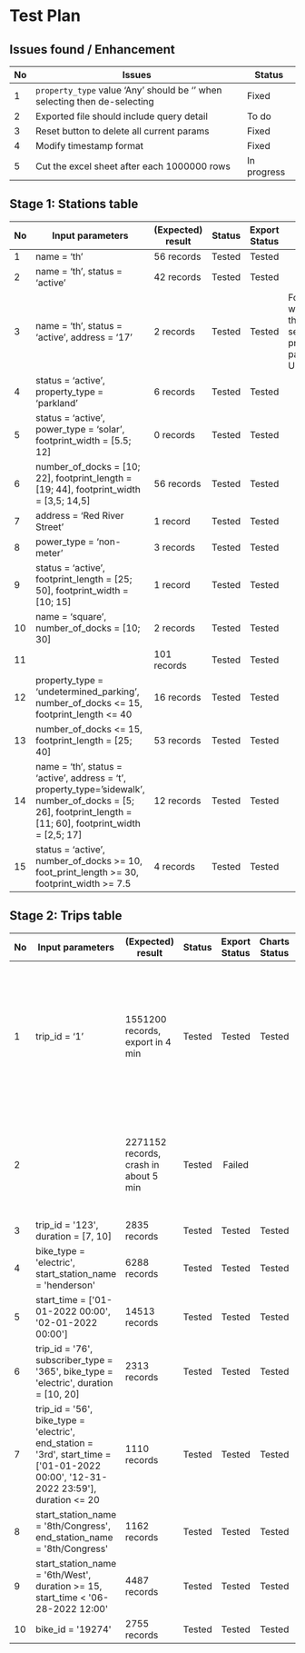 # Test Plan

## Issues found / Enhancement

|No |Issues                                                                                    |Status       |
|---|------------------------------------------------------------------------------------------|-------------|
|1  |`property_type` value ‘Any’ should be ‘’ when selecting then de-selecting                 |Fixed        |
|2  |Exported file should include query detail                                                 |To do        |
|3  |Reset button to delete all current params                                                 |Fixed        |
|4  |Modify timestamp format                                                                   |Fixed        |
|5  |Cut the excel sheet after each 1000000 rows                                               |In progress  |

## Stage 1: Stations table

|No |Input parameters                                                                          |(Expected) result|Status|Export Status|Note|
|---|------------------------------------------------------------------------------------------|-----------------|:----:|:-----------:|----|
|1  |name = ‘th’                                                                               |56 records       |Tested|   Tested    |    |
|2  |name = ‘th’, status = ‘active’                                                            |42 records       |Tested|   Tested    |    |
|3  |name = ‘th’, status = ‘active’, address = ‘17’                                            |2 records        |Tested|   Tested    |Found bug when select then de-select property_type parameter on UI (Issue #1)    |
|4  |status = ‘active’, property_type =  ‘parkland’                                            |6 records        |Tested|   Tested    |    |
|5  |status = ‘active’, power_type = ‘solar’, footprint_width = [5.5; 12]                      |0 records        |Tested|   Tested    |    |
|6  |number_of_docks = [10; 22], footprint_length = [19; 44], footprint_width = [3,5; 14,5]    |56 records       |Tested|   Tested    |    |
|7  |address = ‘Red River Street’                                                              |1 record         |Tested|   Tested    |    |
|8  |power_type = ‘non-meter’                                                                  |3 records        |Tested|   Tested    |    |
|9  |status = ‘active’, footprint_length = [25; 50], footprint_width = [10; 15]                |1 record         |Tested|   Tested    |    |
|10 |name = ‘square’, number_of_docks = [10; 30]                                               |2 records        |Tested|   Tested    |    |
|11 |                                                                                          |101 records      |Tested|   Tested    |    |
|12 |property_type =  ‘undetermined_parking’, number_of_docks <= 15, footprint_length <= 40    |16 records       |Tested|   Tested    |    |
|13 |number_of_docks <= 15, footprint_length = [25; 40]                                        |53 records       |Tested|   Tested    |    |
|14 |name = ‘th’, status = ‘active’, address = ‘t’, property_type=’sidewalk’, number_of_docks = [5; 26], footprint_length = [11; 60], footprint_width = [2,5; 17]|12 records      |Tested|   Tested    |    |
|15 |status = ‘active’, number_of_docks >= 10, foot_print_length >= 30, footprint_width >= 7.5 |4 records        |Tested|   Tested    |    |

## Stage 2: Trips table

|No |Input parameters                                                                          |(Expected) result                     |Status|Export Status|Charts Status|Note|
|---|------------------------------------------------------------------------------------------|--------------------------------------|:----:|:-----------:|:-----------:|----|
|1  |trip_id = ‘1’                                                                             |1551200 records, export in 4 min      |Tested|   Tested    | Tested      |Found bug when exporting large file that exceeds max number of rows of a sheet (#5)|
|2  |                                                                                          |2271152 records, crash in about 5 min |Tested|   Failed    |             |Returned error “This archive contains unclosed entries” – to be fixed|
|3  |trip_id = '123', duration = [7, 10]                                                       |2835 records                          |Tested|Tested       |Tested       ||
|4  |bike_type = 'electric', start_station_name = 'henderson'                                  |6288 records                          |Tested|Tested       |Tested       ||
|5  |start_time = ['01-01-2022 00:00', '02-01-2022 00:00']                                     |14513 records                         |Tested|Tested       |Tested       ||
|6  |trip_id = '76', subscriber_type = '365', bike_type = 'electric', duration = [10, 20]      |2313 records                          |Tested|Tested       |Tested       ||
|7  |trip_id = '56', bike_type = 'electric', end_station = '3rd', start_time = ['01-01-2022 00:00', '12-31-2022 23:59'], duration <= 20|1110 records|Tested|Tested|Tested||
|8  |start_station_name = '8th/Congress', end_station_name = '8th/Congress'                    |1162 records                          |Tested|Tested       |Tested       ||
|9  |start_station_name = '6th/West', duration >= 15, start_time < '06-28-2022 12:00'          |4487 records                          |Tested|Tested       |Tested       ||
|10 |bike_id = '19274'                                                                         |2755 records                          |Tested|Tested       |Tested       ||
